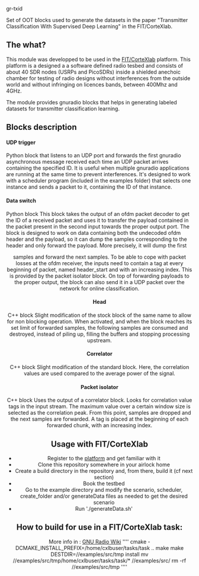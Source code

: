 gr-txid

Set of OOT blocks used to generate the datasets in the paper "Transmitter Classification With Supervised Deep Learning" in the FIT/CorteXlab.


## The what?

This module was developped to be used in the [FIT/CorteXlab](http://www.cortexlab.fr/) platform.
This platform is a designed a a software defined radio tesbed and consists of about 40 SDR nodes (USRPs and PicoSDRs) inside a shielded anechoic chamber for testing of radio designs without interferences from the outside world and without infringing on licences bands, between 400Mhz and 4GHz.

The module provides gnuradio blocks that helps in generating labeled datasets for transmitter classification learning.

## Blocks description

#### UDP trigger
Python block that listens to an UDP port and forwards the first gnuradio asynchronous message received each time an UDP packet arrives containing the specified ID.
It is useful when multiple gnuradio applications are running at the same time to prevent interferences.
It's designed to work with a scheduler program (included in the examples folder) that selects one instance and sends a packet to it, containing the ID of that instance.

#### Data switch
Python block
This block takes the output of an ofdm packet decoder to get the ID of a received packet and uses it to transfer the payload contained in the packet present in the second input towards the proper output port.
The block is designed to work on data containing both the undecoded ofdm header and the payload, so it can dump the samples corresponding to the header and only forward the payload.
More precisely, it will dump the first <header size> samples and forward the next <payload size> samples.
To be able to cope with packet losses at the ofdm receiver, the inputs need to contain a tag at every beginning of packet, named header_start and with an increasing index. This is provided by the packet isolator block.
On top of forwarding payloads to the proper output, the block can also send it in a UDP packet over the network for online classification.

#### Head
C++ block
Slight modification of the stock block of the same name to allow for non blocking operation.
When activated, and when the block reaches its set limit of forwarded samples, the following samples are consumed and destroyed, instead of piling up, filling the buffers and stopping processing upstream.

#### Correlator
C++ block
Slight modification of the standard block.
Here, the correlation values are used compared to the average power of the signal.

#### Packet isolator
C++ block
Uses the output of a correlator block.
Looks for correlation value tags in the input stream. The maximum value over a certain window size is selected as the correlation peak.
From this point, <preamble length> samples are dropped and the next <payload length> samples are forwarded.
A tag is placed at the beginning of each forwarded chunk, with an increasing index. 




## Usage with FIT/CorteXlab
- Register to the [platform](https://wiki.cortexlab.fr/doku.php?id=start) and get familiar with it
- Clone this repository somewhere in your airlock home
- Create a build directory in the repository and, from there, build it (cf next section)
- Book the testbed
- Go to the example directory and modify the scenario, scheduler, create_folder and/or generateData files as needed to get the desired scenario
- Run './generateData.sh'



## How to build for use in a FIT/CorteXlab task:
More info in : [GNU Radio Wiki](https://wiki.cortexlab.fr/doku.php?id=embedding_oot_modules_or_custom_libraries_binaries_in_minus_scenario)
''''
cmake -DCMAKE_INSTALL_PREFIX=/home/cxlbuser/tasks/task ..
make
make DESTDIR=/<locationofthisfolder>/examples/src/tmp install
mv /<locationofthisfolder>/examples/src/tmp/home/cxlbuser/tasks/task/* /<locationofthisfolder>/examples/src/
rm -rf /<locationofthisfolder>/examples/src/tmp
''''
